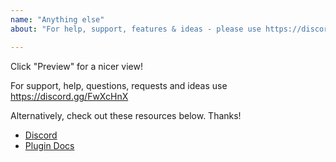 ```yaml
---
name: "Anything else"
about: "For help, support, features & ideas - please use https://discord.gg/FwXcHnX"

---
```


Click "Preview" for a nicer view!

For support, help, questions, requests and ideas use https://discord.gg/FwXcHnX

Alternatively, check out these resources below. Thanks!

- [Discord](https://discord.gg/FwXcHnX)
- [Plugin Docs](https://flotiq.com/docs/Universe/wordpress/?h=wordpress)